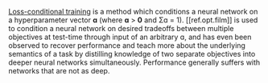 [Loss-conditional training][blog] is a method which conditions a neural network on a hyperparameter vector **ɑ** (where **ɑ** > **0** and Σɑ = 1). [[ref.opt.film]] is used to condition a neural network on desired tradeoffs between multiple objectives at test-time through input of an arbitrary ɑ, and has even been observed to recover performance and teach more about the underlying semantics of a task by distilling knowledge of two separate objectives into deeper neural networks simultaneously. Performance generally suffers with networks that are not as deep.

[blog]: https://ai.googleblog.com/2020/04/optimizing-multiple-loss-functions-with.html
